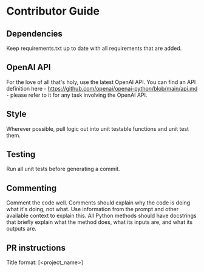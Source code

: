 # Contributor Guide

## Dependencies
Keep requirements.txt up to date with all requirements that are added.

## OpenAI API
For the love of all that's holy, use the latest OpenAI API. You can find an API definition here - https://github.com/openai/openai-python/blob/main/api.md - please refer to it for any task involving the OpenAI API. 

## Style
Wherever possible, pull logic out into unit testable functions and unit test them. 

## Testing
Run all unit tests before generating a commit.

## Commenting
Comment the code well. Comments should explain why the code is doing what it's doing, not what. Use information from the prompt and other available context to explain this. 
All Python methods should have docstrings that briefly explain what the method does, what its inputs are, and what its outputs are.

## PR instructions
Title format: [<project_name>] <Title>
